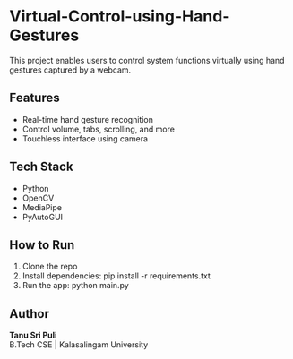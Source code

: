 # Virtual-Control-using-Hand-Gestures

This project enables users to control system functions virtually using hand gestures captured by a webcam.

## Features
- Real-time hand gesture recognition
- Control volume, tabs, scrolling, and more
- Touchless interface using camera

## Tech Stack
- Python
- OpenCV
- MediaPipe
- PyAutoGUI

## How to Run
1. Clone the repo
2. Install dependencies: 
pip install -r requirements.txt
3. Run the app: 
python main.py

## Author
**Tanu Sri Puli**  
B.Tech CSE | Kalasalingam University

